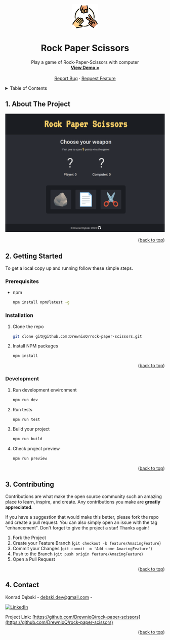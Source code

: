 <div id="top"></div>
<!--
*** Thanks for checking out the Best-README-Template. If you have a suggestion
*** that would make this better, please fork the repo and create a pull request
*** or simply open an issue with the tag "enhancement".
*** Don't forget to give the project a star!
*** Thanks again! Now go create something AMAZING! :D
-->

<!-- PROJECT SHIELDS -->
<!--
*** I'm using markdown "reference style" links for readability.
*** Reference links are enclosed in brackets [ ] instead of parentheses ( ).
*** See the bottom of this document for the declaration of the reference variables
*** for contributors-url, forks-url, etc. This is an optional, concise syntax you may use.
*** https://www.markdownguide.org/basic-syntax/#reference-style-links
-->

<!-- PROJECT LOGO -->
<br />
<div align="center">
  <a href="https://github.com/DrewnioQ/rock-paper-scissors">
    <img src="src/assets/img/rock-paper-scissors.png" alt="Logo" width="80" height="80">
  </a>

<h1 align="center">Rock Paper Scissors</h1>

  <p align="center">
    Play a game of Rock-Paper-Scissors with computer
    <br />
    <a href="https://drewnioq.github.io/rock-paper-scissors/"><strong>View Demo »</strong></a>
    <br />
    <br />
    <a href="https://github.com/DrewnioQ/rock-paper-scissors/issues">Report Bug</a>
    ·
    <a href="https://github.com/DrewnioQ/rock-paper-scissors/issues">Request Feature</a>
  </p>
</div>

<!-- TABLE OF CONTENTS -->
<details>
  <summary>Table of Contents</summary>
  <ol>
    <li>
      <a href="#about-the-project">About The Project</a>
    </li>
    <li>
      <a href="#getting-started">Getting Started</a>
      <ul>
        <li><a href="#prerequisites">Prerequisites</a></li>
        <li><a href="#installation">Installation</a></li>
      </ul>
    </li>
    <li><a href="#contributing">Contributing</a></li>
    <li><a href="#contact">Contact</a></li>
  </ol>
</details>

<!-- ABOUT THE PROJECT -->

## 1. About The Project

[![Rock Paper Scissors Screen Shot][product-screenshot]](https://drewnioq.github.io/rock-paper-scissors/)

<p align="right">(<a href="#top">back to top</a>)</p>

<!-- GETTING STARTED -->

## 2. Getting Started

To get a local copy up and running follow these simple steps.

### Prerequisites

- npm
  ```sh
  npm install npm@latest -g
  ```

### Installation

1. Clone the repo
   ```sh
   git clone git@github.com:DrewnioQ/rock-paper-scissors.git
   ```
2. Install NPM packages
   ```sh
   npm install
   ```

<p align="right">(<a href="#top">back to top</a>)</p>

### Development

1. Run development environment
   ```sh
   npm run dev
   ```
2. Run tests
   ```sh
   npm run test
   ```
3. Build your project
   ```sh
   npm run build
   ```
4. Check project preview
   ```sh
   npm run preview
   ```

<p align="right">(<a href="#top">back to top</a>)</p>

<!-- CONTRIBUTING -->

## 3. Contributing

Contributions are what make the open source community such an amazing place to learn, inspire, and create. Any contributions you make are **greatly appreciated**.

If you have a suggestion that would make this better, please fork the repo and create a pull request. You can also simply open an issue with the tag "enhancement".
Don't forget to give the project a star! Thanks again!

1. Fork the Project
2. Create your Feature Branch (`git checkout -b feature/AmazingFeature`)
3. Commit your Changes (`git commit -m 'Add some AmazingFeature'`)
4. Push to the Branch (`git push origin feature/AmazingFeature`)
5. Open a Pull Request

<p align="right">(<a href="#top">back to top</a>)</p>

<!-- CONTACT -->

## 4. Contact

Konrad Dębski - debski.dev@gmail.com -

[![LinkedIn][linkedin-shield]][linkedin-url]

Project Link: [https://github.com/DrewnioQ/rock-paper-scissors](https://github.com/DrewnioQ/rock-paper-scissors)

<p align="right">(<a href="#top">back to top</a>)</p>

<!-- MARKDOWN LINKS & IMAGES -->
<!-- https://www.markdownguide.org/basic-syntax/#reference-style-links -->

[linkedin-shield]: https://img.shields.io/badge/-LinkedIn-black.svg?style=for-the-badge&logo=linkedin&colorB=555
[linkedin-url]: https://linkedin.com/in/konrad-debski
[product-screenshot]: src/assets/img/website-screenshot.png
[React.js]: https://img.shields.io/badge/React-20232A?style=for-the-badge&logo=react&logoColor=61DAFB
[React-url]: https://react.dev/
